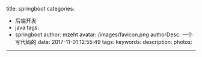 title: springboot
categories: 
  - 后端开发
  - java
tags:
  - springboot
author: mzeht
avatar: /images/favicon.png
authorDesc: 一个写代码的
date: 2017-11-01 12:55:49
tags:
keywords:
description:
photos:
---







